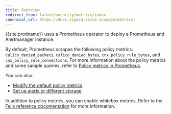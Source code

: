 ```yaml
---
title: Overview
redirect_from: latest/security/metrics/index
canonical_url: https://docs.tigera.io/v2.3/usage/metrics/
---
```


{{site.prodname}} uses a Prometheus operator to deploy a Prometheus and Alertmanager instance.

By default, Prometheus scrapes the following policy metrics: `calico_denied_packets`, `calico_denied_bytes`,
`cnx_policy_rule_bytes`, and `cnx_policy_rule_connections`. For more information about the policy metrics and
some sample queries, refer to [Policy metrics in Prometheus](metrics).

You can also:
- [Modify the default policy metrics](../configuration/prometheus).
- [Set up alerts or different storage](../configuration/alertmanager).

In addition to policy metrics, you can enable whitebox metrics. Refer to the [Felix reference documentation](../../reference/felix/prometheus)
for more information.
